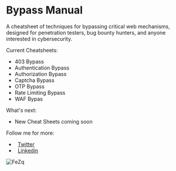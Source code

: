 # Bypass Manual

A cheatsheet of techniques for bypassing critical web mechanisms, designed for penetration testers, bug bounty hunters, and anyone interested in cybersecurity.

Current Cheatsheets:
- 403 Bypass
- Authentication Bypass
- Authorization Bypass
- Captcha Bypass
- OTP Bypass
- Rate Limiting Bypass
- WAF Bypas

What's next:
- New Cheat Sheets coming soon

Follow me for more: <br>
- <img align="center" src="https://raw.githubusercontent.com/rahuldkjain/github-profile-readme-generator/master/src/images/icons/Social/twitter.svg" alt="feritozner" height="3" width="4" /> <a href="https://twitter.com/feritozner" target="blank"> Twitter </a> <br>
- <img align="center" src="https://raw.githubusercontent.com/rahuldkjain/github-profile-readme-generator/master/src/images/icons/Social/linked-in-alt.svg" alt="ferit-ozner" height="3" width="4" /> <a href="https://linkedin.com/in/ferit-ozner" target="blank"> Linkedin </a> <br>


![FeZq](https://github.com/user-attachments/assets/ab96de5f-505a-4304-92fb-e90dfefea682)
